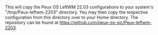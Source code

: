 This will copy the Peux OS LeftWM 22.03 configurations to your system's "/tmp/Peux-leftwm-2203" directory. You may then copy the respective configuration from this directory over to your Home directory.  The repository can be found at https://github.com/peux-os-sic/Peux-leftwm-2203.
